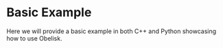 # Basic Example
Here we will provide a basic example in both C++ and Python showcasing how to use Obelisk.
